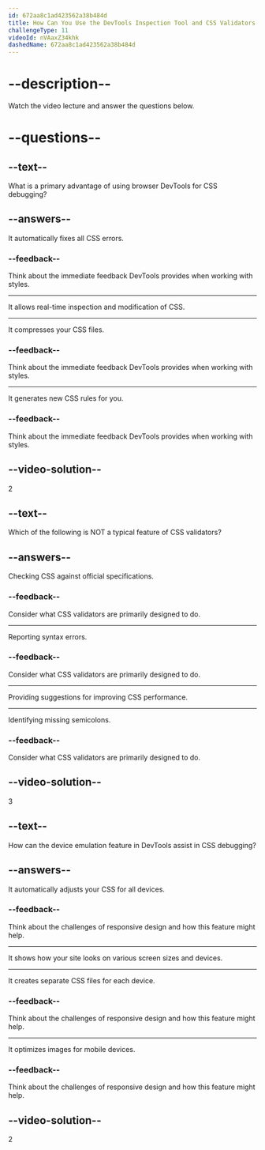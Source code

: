 ```yaml
---
id: 672aa8c1ad423562a38b484d
title: How Can You Use the DevTools Inspection Tool and CSS Validators to Debug Your CSS?
challengeType: 11
videoId: nVAaxZ34khk
dashedName: 672aa8c1ad423562a38b484d
---
```


# --description--

Watch the video lecture and answer the questions below.

# --questions--

## --text--

What is a primary advantage of using browser DevTools for CSS debugging?

## --answers--

It automatically fixes all CSS errors.

### --feedback--

Think about the immediate feedback DevTools provides when working with styles.

---

It allows real-time inspection and modification of CSS.

---

It compresses your CSS files.

### --feedback--

Think about the immediate feedback DevTools provides when working with styles.

---

It generates new CSS rules for you.

### --feedback--

Think about the immediate feedback DevTools provides when working with styles.

## --video-solution--

2

## --text--

Which of the following is NOT a typical feature of CSS validators?

## --answers--

Checking CSS against official specifications.

### --feedback--

Consider what CSS validators are primarily designed to do.

---

Reporting syntax errors.

### --feedback--

Consider what CSS validators are primarily designed to do.

---

Providing suggestions for improving CSS performance.

---

Identifying missing semicolons.

### --feedback--

Consider what CSS validators are primarily designed to do.

## --video-solution--

3

## --text--

How can the device emulation feature in DevTools assist in CSS debugging?

## --answers--

It automatically adjusts your CSS for all devices.

### --feedback--

Think about the challenges of responsive design and how this feature might help.

---

It shows how your site looks on various screen sizes and devices.

---

It creates separate CSS files for each device.

### --feedback--

Think about the challenges of responsive design and how this feature might help.

---

It optimizes images for mobile devices.

### --feedback--

Think about the challenges of responsive design and how this feature might help.

## --video-solution--

2
